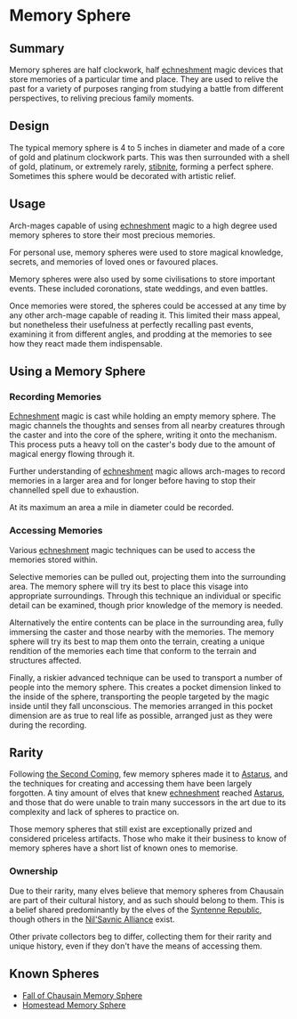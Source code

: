 # Memory Sphere

## Summary

Memory spheres are half clockwork, half [echneshment](../../../mechanics/magic/echneshment.md) magic devices that store memories of a particular time and place. They are used to relive the past for a variety of purposes ranging from studying a battle from different perspectives, to reliving precious family moments.

## Design

The typical memory sphere is 4 to 5 inches in diameter and made of a core of gold and platinum clockwork parts. This was then surrounded with a shell of gold, platinum, or extremely rarely, [stibnite](stibnite.md), forming a perfect sphere. Sometimes this sphere would be decorated with artistic relief.

## Usage

Arch-mages capable of using [echneshment](../../../mechanics/magic/echneshment.md) magic to a high degree used memory spheres to store their most precious memories.

For personal use, memory spheres were used to store magical knowledge, secrets, and memories of loved ones or favoured places.

Memory spheres were also used by some civilisations to store important events. These included coronations, state weddings, and even battles.

Once memories were stored, the spheres could be accessed at any time by any other arch-mage capable of reading it. This limited their mass appeal, but nonetheless their usefulness at perfectly recalling past events, examining it from different angles, and prodding at the memories to see how they react made them indispensable.

## Using a Memory Sphere

### Recording Memories

[Echneshment](../../../mechanics/magic/echneshment.md) magic is cast while holding an empty memory sphere. The magic channels the thoughts and senses from all nearby creatures through the caster and into the core of the sphere, writing it onto the mechanism. This process puts a heavy toll on the caster's body due to the amount of magical energy flowing through it.

Further understanding of [echneshment](../../../mechanics/magic/echneshment.md) magic allows arch-mages to record memories in a larger area and for longer before having to stop their channelled spell due to exhaustion.

At its maximum an area a mile in diameter could be recorded.

### Accessing Memories

Various [echneshment](../../../mechanics/magic/echneshment.md) magic techniques can be used to access the memories stored within.

Selective memories can be pulled out, projecting them into the surrounding area. The memory sphere will try its best to place this visage into appropriate surroundings. Through this technique an individual or specific detail can be examined, though prior knowledge of the memory is needed.

Alternatively the entire contents can be place in the surrounding area, fully immersing the caster and those nearby with the memories. The memory sphere will try its best to map them onto the terrain, creating a unique rendition of the memories each time that conform to the terrain and structures affected.

Finally, a riskier advanced technique can be used to transport a number of people into the memory sphere. This creates a pocket dimension linked to the inside of the sphere, transporting the people targeted by the magic inside until they fall unconscious. The memories arranged in this pocket dimension are as true to real life as possible, arranged just as they were during the recording.

## Rarity

Following [the Second Coming](../../../history/events/the-second-coming.md), few memory spheres made it to [Astarus](../../../planes/astarus.md), and the techniques for creating and accessing them have been largely forgotten. A tiny amount of elves that knew [echneshment](../../../mechanics/magic/echneshment.md) reached [Astarus](../../../planes/astarus.md), and those that do were unable to train many successors in the art due to its complexity and lack of spheres to practice on.

Those memory spheres that still exist are exceptionally prized and considered priceless artifacts. Those who make it their business to know of memory spheres have a short list of known ones to memorise.

### Ownership

Due to their rarity, many elves believe that memory spheres from Chausain are part of their cultural history, and as such should belong to them. This is a belief shared predominantly by the elves of the [Syntenne Republic](../../../civilisations/syntenne-republic/syntenne-republic.md), though others in the [Nil'Savnic Alliance](../../../civilisations/nilsavnic-alliance/nilsavnic-alliance.md) exist.

Other private collectors beg to differ, collecting them for their rarity and unique history, even if they don't have the means of accessing them.

## Known Spheres

- [Fall of Chausain Memory Sphere](fall-of-chausain-memory-sphere.md)
- [Homestead Memory Sphere](homestead-memory-sphere.md)
